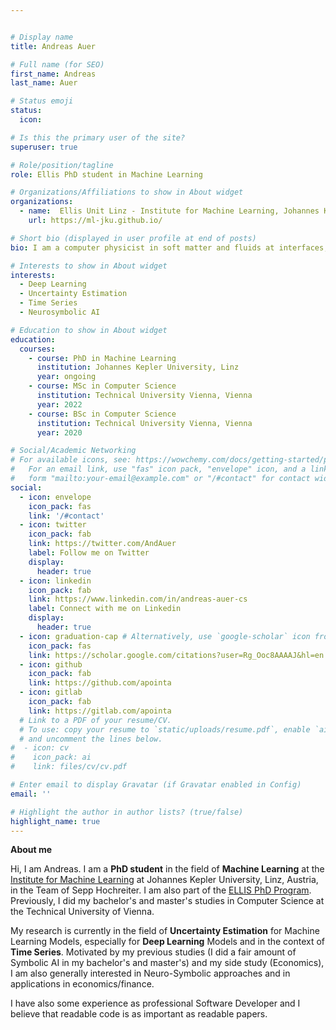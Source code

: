 ```yaml
---


# Display name
title: Andreas Auer

# Full name (for SEO)
first_name: Andreas
last_name: Auer

# Status emoji
status:
  icon:

# Is this the primary user of the site?
superuser: true

# Role/position/tagline
role: Ellis PhD student in Machine Learning

# Organizations/Affiliations to show in About widget
organizations:
  - name:  Ellis Unit Linz - Institute for Machine Learning, Johannes Kepler University, Linz
    url: https://ml-jku.github.io/

# Short bio (displayed in user profile at end of posts)
bio: I am a computer physicist in soft matter and fluids at interfaces, currently at the LIPhy in Grenoble (France).

# Interests to show in About widget
interests:
  - Deep Learning
  - Uncertainty Estimation
  - Time Series
  - Neurosymbolic AI

# Education to show in About widget
education:
  courses:
    - course: PhD in Machine Learning
      institution: Johannes Kepler University, Linz
      year: ongoing
    - course: MSc in Computer Science
      institution: Technical University Vienna, Vienna
      year: 2022
    - course: BSc in Computer Science
      institution: Technical University Vienna, Vienna
      year: 2020

# Social/Academic Networking
# For available icons, see: https://wowchemy.com/docs/getting-started/page-builder/#icons
#   For an email link, use "fas" icon pack, "envelope" icon, and a link in the
#   form "mailto:your-email@example.com" or "/#contact" for contact widget.
social:
  - icon: envelope
    icon_pack: fas
    link: '/#contact'
  - icon: twitter
    icon_pack: fab
    link: https://twitter.com/AndAuer
    label: Follow me on Twitter
    display:
      header: true
  - icon: linkedin
    icon_pack: fab
    link: https://www.linkedin.com/in/andreas-auer-cs
    label: Connect with me on Linkedin
    display:
      header: true
  - icon: graduation-cap # Alternatively, use `google-scholar` icon from `ai` icon pack
    icon_pack: fas
    link: https://scholar.google.com/citations?user=Rg_Ooc8AAAAJ&hl=en
  - icon: github
    icon_pack: fab
    link: https://github.com/apointa
  - icon: gitlab
    icon_pack: fab
    link: https://gitlab.com/apointa
  # Link to a PDF of your resume/CV.
  # To use: copy your resume to `static/uploads/resume.pdf`, enable `ai` icons in `params.yaml`,
  # and uncomment the lines below.
#  - icon: cv
#    icon_pack: ai
#    link: files/cv/cv.pdf

# Enter email to display Gravatar (if Gravatar enabled in Config)
email: ''

# Highlight the author in author lists? (true/false)
highlight_name: true
---
```


**About me**

Hi, I am Andreas. I am a **PhD student** in the field of **Machine Learning** at the [Institute for Machine Learning](https://ml-jku.github.io/) at Johannes Kepler University, Linz, Austria, in the Team of Sepp Hochreiter. I am also part of the [ELLIS PhD Program](https://ellis.eu/phd-postdoc).
Previously, I did my bachelor's and master's studies in Computer Science at the Technical University of Vienna.

My research is currently in the field of **Uncertainty Estimation** for Machine Learning Models, especially for **Deep Learning** Models and in the context of **Time Series**.
Motivated by my previous studies (I did a fair amount of Symbolic AI in my bachelor's and master's) and my side study (Economics), I am also generally interested in Neuro-Symbolic approaches and in applications in economics/finance.

I have also some experience as professional Software Developer and I believe that readable code is as important as readable papers.